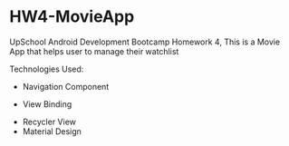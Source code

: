 # HW4-MovieApp
UpSchool Android Development Bootcamp Homework 4, This is a Movie App that helps user to manage their watchlist

Technologies Used: 

- Navigation Component
* View Binding
+ Recycler View
+ Material Design







